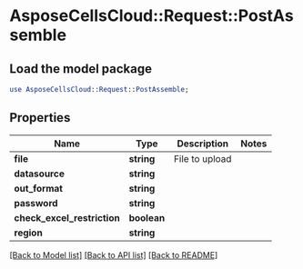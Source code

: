 # AsposeCellsCloud::Request::PostAssemble 

## Load the model package
```perl
use AsposeCellsCloud::Request::PostAssemble;
```

## Properties
Name | Type | Description | Notes
------------ | ------------- | ------------- | -------------
**file** | **string** | File to upload |
**datasource** | **string** |  |
**out_format** | **string** |  |
**password** | **string** |  |
**check_excel_restriction** | **boolean** |  |
**region** | **string** |  |  

[[Back to Model list]](../README.md#documentation-for-requests) [[Back to API list]](../README.md#documentation-for-api-endpoints) [[Back to README]](../README.md)

